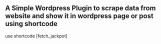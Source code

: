 ## A Simple Wordpress Plugin to scrape data from website and show it in wordpress page or post using shortcode

use shortcode [fetch_jackpot]
